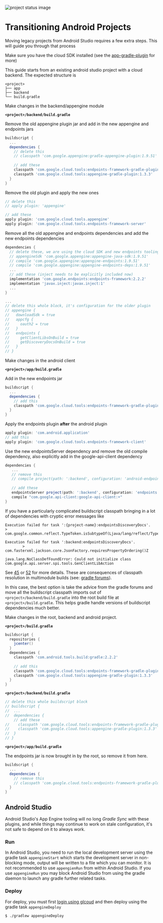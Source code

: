 ![project status image](https://img.shields.io/badge/stability-experimental-orange.svg)
# Transitioning Android Projects

Moving legacy projects from Android Studio requires a few extra steps. This will guide you through
that process

Make sure you have the cloud SDK installed (see the [app-gradle-plugin](https://github.com/GoogleCloudPlatform/app-gradle-plugin) for more)

This guide starts from an existing android studio project with a cloud backend.
The expected structure is
```
<project>
├── app
├── backend
└── build.gradle
```

Make changes in the backend/appengine module

**`<project>/backend/build.gradle`**

Remove the old appengine plugin jar and add in the new appengine and endpoints jars
```gradle
buildscript {
  ...
  dependencies {
    // delete this
    // classpath 'com.google.appengine:gradle-appengine-plugin:1.9.51'
      
    // add these 
    classpath 'com.google.cloud.tools:endpoints-framework-gradle-plugin:1.0.2'
    classpath 'com.google.cloud.tools:appengine-gradle-plugin:1.3.3'
  }
}
```

Remove the old plugin and apply the new ones
```gradle
// delete this
// apply plugin: 'appengine'

// add these
apply plugin: 'com.google.cloud.tools.appengine'
apply plugin: 'com.google.cloud.tools.endpoints-framework-server'
```

Remove all the old appengine and endpoints dependencies and add the 
new endpoints dependencies
```gradle
dependencies {
  // delete these, we are using the cloud SDK and new endpoints tooling now
  // appengineSdk 'com.google.appengine:appengine-java-sdk:1.9.51'
  // compile 'com.google.appengine:appengine-endpoints:1.9.51'
  // compile 'com.google.appengine:appengine-endpoints-deps:1.9.51'
  ... 
  // add these (inject needs to be explicitly included now)
  implementation 'com.google.endpoints:endpoints-framework:2.2.2'
  implementation 'javax.inject:javax.inject:1'
  ...
}

...
// delete this whole block, it's configuration for the older plugin
// appengine {
//   downloadSdk = true
//   appcfg {
//     oauth2 = true
//   }
//   endpoints {
//     getClientLibsOnBuild = true
//     getDiscoveryDocsOnBuild = true
//   }
// }
```

Make changes in the android client 

**`<project>/app/build.gradle`**

Add in the new endpoints jar
```gradle
buildscript {
  ...
  dependencies {
    // add this
    classpath 'com.google.cloud.tools:endpoints-framework-gradle-plugin:1.0.2'
  }
}
```

Apply the endpoints plugin **after** the android plugin
```gradle
apply plugin: 'com.android.application'
// add this
apply plugin: 'com.google.cloud.tools.endpoints-framework-client'
```
Use the new endpointsServer dependency and remove the old compile dependency,
also explicitly add in the google-api-client dependency
```gradle
dependencies {
   ...
   // remove this
   // compile project(path: ':backend', configuration: 'android-endpoints')
   
   // add these
   endpointsServer project(path: ':backend', configuration: 'endpoints')
   compile "com.google.api-client:google-api-client:+"
}
```

If you have a particularly complicated buildscript classpath bringing in a lot of dependencies with cryptic error messages like
```
Execution failed for task ':{project-name}:endpointsDiscoveryDocs'.
> com.google.common.reflect.TypeToken.isSubtypeOf(Ljava/lang/reflect/Type;)Z
```
```
Execution failed for task ':backend:endpointsDiscoveryDocs'.
        > com.fasterxml.jackson.core.JsonFactory.requiresPropertyOrdering()Z
```
```
java.lang.NoClassDefFoundError: Could not initialize class com.google.api.server.spi.tools.GenClientLibAction
```
See [45](https://github.com/GoogleCloudPlatform/endpoints-framework-gradle-plugin/issues/45) or [52](https://github.com/GoogleCloudPlatform/endpoints-framework-gradle-plugin/issues/52) for more details. 
These are consequences of classpath resolution in multimodule builds (see: [gradle forums](https://discuss.gradle.org/t/version-is-root-build-gradle-buildscript-is-overriding-subproject-buildscript-dependency-versions/20746/2)).

In this case, the best option is take the advice from the gradle forums and move all the buildscript classpath imports out of `<project>/backend/build.gradle` into the root build file at `<project>/build.gradle`. This helps gradle handle versions of buildscript dependencies much better.

Make changes in the root, backend and android project.

**`<project>/build.gradle`**

```gradle
buildscript {
  repositories {
    jcenter()
  }
  dependencies {
    classpath 'com.android.tools.build:gradle:2.2.2'
    
    // add this
    classpath 'com.google.cloud.tools:endpoints-framework-gradle-plugin:1.0.2'
    classpath 'com.google.cloud.tools:appengine-gradle-plugin:1.3.3'
  }
}
```

**`<project>/backend/build.gradle`**

```gradle
// delete this whole buildscript block
// buildscript {
//  ...
//  dependencies {      
    // add these 
//    classpath 'com.google.cloud.tools:endpoints-framework-gradle-plugin:1.0.2'
//    classpath 'com.google.cloud.tools:appengine-gradle-plugin:1.3.3'
//  }
// }
```

**`<project>/app/build.gradle`**

The endpoints jar is now brought in by the root, so remove it from here.
```gradle
buildscript {
  ...
  dependencies {
    // remove this
    // classpath 'com.google.cloud.tools:endpoints-framework-gradle-plugin:1.0.2'
  }
}
```


## Android Studio
Android Studio's App Engine tooling will no long *Gradle Sync* with these plugins, and while things may continue to work on stale configuration, it's not safe to depend on it to always work.

### Run
In Android Studio, you need to run the local development server using the gradle task `appengineStart` which starts the development server in non-blocking mode, output will be written to a file which you can monitor. It is not recommended to use `appengienRun` from within Android Studio. If you use `appengineRun` you may block Android Studio from using the gradle daemon to launch any gradle further related tasks.

### Deploy
For deploy, you must first [login using glcoud](https://cloud.google.com/sdk/gcloud/reference/auth/login) and then deploy using the gradle task `appengineDeploy`
```
$ ./gradlew appengineDeploy
```
